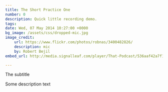 ```yaml
---
title: The Short Practice One
number: 0
description: Quick little recording demo.
tags:
date: Wed, 07 May 2014 10:27:00 +0000
bg_image: /assets/css/dropped-mic.jpg
image_credit:
    url: https://www.flickr.com/photos/robnas/3400482826/
    description: mic
    by: Robert Bejil
embed_url: http://media.signalleaf.com/player/That-Podcast/536aaf42a7f1f80200000033/

---
```


The subtitle

Some description text

